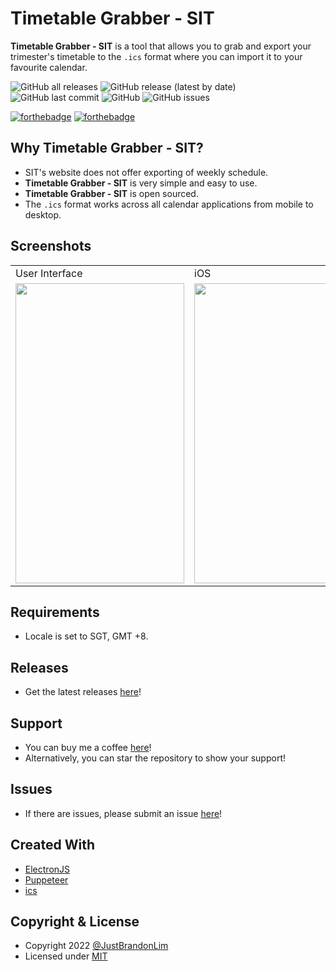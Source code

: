 # Timetable Grabber - SIT

**Timetable Grabber - SIT** is a tool that allows you to grab and export your trimester's timetable to the `.ics` format where you can import it to your favourite calendar.

![GitHub all releases](https://img.shields.io/github/downloads/JustBrandonLim/timetable-grabber-sit/total)
![GitHub release (latest by date)](https://img.shields.io/github/v/release/JustBrandonLim/timetable-grabber-sit)
![GitHub last commit](https://img.shields.io/github/last-commit/JustBrandonLim/timetable-grabber-sit)
![GitHub](https://img.shields.io/github/license/JustBrandonLim/timetable-grabber-sit)
![GitHub issues](https://img.shields.io/github/issues/JustBrandonLim/timetable-grabber-sit)

[![forthebadge](https://forthebadge.com/images/badges/open-source.svg)](https://forthebadge.com)
[![forthebadge](https://forthebadge.com/images/badges/made-with-c-sharp.svg)](https://forthebadge.com)

## Why Timetable Grabber - SIT?

- SIT's website does not offer exporting of weekly schedule.
- **Timetable Grabber - SIT** is very simple and easy to use.
- **Timetable Grabber - SIT** is open sourced.
- The `.ics` format works across all calendar applications from mobile to desktop.

## Screenshots

<table>
  <tr>
    <td>User Interface</td>
    <td>iOS</td>
    <td>Android</td>
  </tr>
  <tr>
    <td>
      <img src="https://github.com/JustBrandonLim/timetable-grabber-sit/blob/main/screenshots/UserInterface.png/" width="270" height="480"/>
    </td>
    <td>
      <img src="https://github.com/JustBrandonLim/timetable-grabber-sit/blob/main/screenshots/iOS.png/" width="270" height="480"/>
    </td>
    <td>
      <img src="https://github.com/JustBrandonLim/timetable-grabber-sit/blob/main/screenshots/Android.png" width="270" height="480"/>
    </td>
  </tr>
</table>

## Requirements

- Locale is set to SGT, GMT +8.

## Releases

- Get the latest releases [here](https://github.com/JustBrandonLim/timetable-grabber-sit/releases/)!

## Support

- You can buy me a coffee [here](https://ko-fi.com/justbrandonlim/)!
- Alternatively, you can star the repository to show your support!

## Issues

- If there are issues, please submit an issue [here](https://github.com/JustBrandonLim/timetable-grabber-sit/issues)!

## Created With

- [ElectronJS](https://www.electronjs.org/)
- [Puppeteer](https://pptr.dev/)
- [ics](https://github.com/adamgibbons/ics)

## Copyright & License

- Copyright 2022 [@JustBrandonLim](https://JustBrandonLim.github.io/)
- Licensed under [MIT](https://github.com/JustBrandonLim/timetable-grabber-sit/blob/master/LICENSE.md/)
